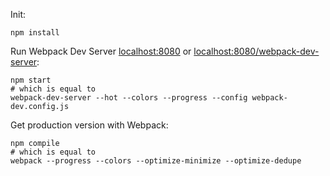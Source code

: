 Init:

    npm install

Run Webpack Dev Server [localhost:8080](http://localhost:8080/) or
[localhost:8080/webpack-dev-server](http://localhost:8080/webpack-dev-server/):

    npm start
    # which is equal to
    webpack-dev-server --hot --colors --progress --config webpack-dev.config.js

Get production version with Webpack:

    npm compile
    # which is equal to
    webpack --progress --colors --optimize-minimize --optimize-dedupe
